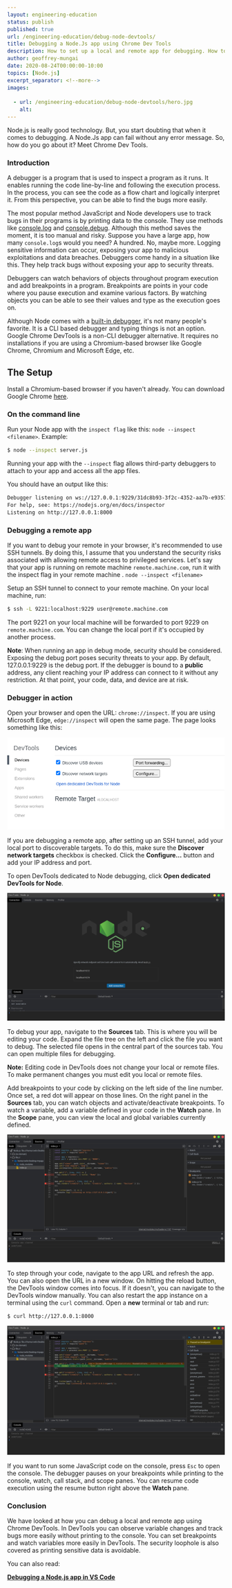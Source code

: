 ```yaml
---
layout: engineering-education
status: publish
published: true
url: /engineering-education/debug-node-devtools/
title: Debugging a Node.Js app using Chrome Dev Tools
description: How to set up a local and remote app for debugging. How to set up an SSH tunnel to debug a remote app. Opening DevTools, setting breakpoints, and restarting app instance for debugging. 
author: geoffrey-mungai
date: 2020-08-24T00:00:00-10:00
topics: [Node.js]
excerpt_separator: <!--more-->
images:

  - url: /engineering-education/debug-node-devtools/hero.jpg
    alt: 
---
```

Node.js is really good technology. But, you start doubting that when it comes to debugging. A Node.Js app can fail without any error message. So, how do you go about it? Meet Chrome Dev Tools.
<!--more-->
### Introduction

A debugger is a program that is used to inspect a program as it runs. It enables running the code line-by-line and following the execution process. In the process, you can see the code as a flow chart and logically interpret it. From this perspective, you can be able to find the bugs more easily.

The most popular method JavaScript and Node developers use to track bugs in their programs is by printing data to the console. They use methods like [console.log](https://developer.mozilla.org/en-US/docs/Web/API/Console/log) and [console.debug](https://developer.mozilla.org/en-US/docs/Web/API/Console/debug). Although this method saves the moment, it is too manual and risky. Suppose you have a large app, how many `console.log`s would you need? A hundred. No, maybe more. Logging sensitive information can occur, exposing your app to malicious exploitations and data breaches. Debuggers come handy in a situation like this. They help track bugs without exposing your app to security threats.

Debuggers can watch behaviors of objects throughout program execution and add breakpoints in a program. Breakpoints are points in your code where you pause execution and examine various factors. By watching objects you can be able to see their values and type as the execution goes on. 

Although Node comes with a [built-in debugger](https://nodejs.org/api/debugger.html), it's not many people's favorite. It is a CLI based debugger and typing things is not an option. Google Chrome DevTools is a non-CLI debugger alternative. It requires no installations if you are using a Chromium-based browser like Google Chrome, Chromium and Microsoft Edge, etc. 

## The Setup

Install a Chromium-based browser if you haven't already. You can download Google Chrome [here](https://www.google.com/chrome/).

### On the command line

Run your Node app with the `inspect flag` like this: `node --inspect <filename>`. Example: 

```bash
$ node --inspect server.js
```
 Running your app with the `--inspect` flag allows third-party debuggers to attach to your app and access all the app files. 

You should have an output like this:

```bash
Debugger listening on ws://127.0.0.1:9229/31dc8b93-3f2c-4352-aa7b-e9357bbabccc
For help, see: https://nodejs.org/en/docs/inspector
Listening on http://127.0.0.1:8000
```

### Debugging a remote app 

If you want to debug your remote in your browser, it's recommended to use SSH tunnels. By doing this, I assume that you understand the security risks associated with allowing remote access to privileged services. Let's say that your app is running on remote machine `remote.machine.com`, run it with the inspect flag in your remote machine . `node --inspect <filename>`

Setup an SSH tunnel to connect to your remote machine. On your local machine, run:

```bash
$ ssh -L 9221:localhost:9229 user@remote.machine.com
```

The port 9221 on your local machine will be forwarded to port 9229 on `remote.machine.com`.  You can change the local port if it's occupied by another process. 

**Note**: When running an app in debug mode, security should be considered. Exposing the debug port poses security threats to your app. By default, 127.0.0.1:9229 is the debug port. If the debugger is bound to a **public** address, any client reaching your IP address can connect to it without any restriction. At that point, your code, data, and device are at risk.

### Debugger in action

Open your browser and open the URL: `chrome://inspect`. If you are using Microsoft Edge, `edge://inspect` will open the same page.  The page looks something like this:

![google chrome inpect page](inspect.jpg)

If you are debugging a remote app, after setting up an SSH tunnel, add your local port to discoverable targets. To do this, make sure the **Discover network targets** checkbox is checked. Click the **Configure...** button and add your IP address and port. 

To open DevTools dedicated to Node debugging, click **Open dedicated DevTools for Node**.

![Chrome DevTools Welcome page](node-devtools.jpg)

To debug your app, navigate to the **Sources** tab. This is where you will be editing your code. Expand the file tree on the left and click the file you want to debug. The selected file opens in the central part of the sources tab. You can open multiple files for debugging. 

**Note:** Editing code in DevTools does not change your local or remote files. To make permanent changes you must edit you local or remote files.

Add breakpoints to your code by clicking on the left side of the line number. Once set, a red dot will appear on those lines. On the right panel in the **Sources** tab,  you can watch objects and activate/deactivate breakpoints. To watch a variable, add a variable defined in your code in the **Watch** pane. In the **Scope** pane, you can view the local and global variables currently defined. 

![Breakpoints DevTools](node-devtools-breakpoints.jpg)

To step through your code, navigate to the app URL and refresh the app. You can also open the URL in a new window. On hitting the reload button, the DevTools window comes into focus. If it doesn't, you can navigate to the DevTools window manually. You can also restart the app instance on a terminal using the `curl` command. Open a **new** terminal or tab and run:

```bash
$ curl http://127.0.0.1:8000
```

![Debugging started DevTools](node-devtools-debug-started.jpg)

If you want to run some JavaScript code on the console, press `Esc` to open the console. The debugger pauses on your breakpoints while printing to the console, watch, call stack, and scope panes. You can resume code execution using the resume button right above the **Watch** pane. 

### Conclusion

We have looked at how you can debug a local and remote app using Chrome DevTools. In DevTools you can observe variable changes and track bugs more easily without printing to the console. You can set breakpoints and watch variables more easily in DevTools.  The security loophole is also covered as printing sensitive data is avoidable.

You can also read:

[**Debugging a Node.js app in VS Code** ](https://www.section.io/engineering-education/debug-nodejs-vscode/)
